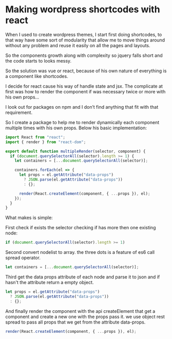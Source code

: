 # Making wordpress shortcodes with react

When I used to create wordpress themes, I start first doing shortcodes, to that way have some sort of modularity that allow me to move things around without any problem and reuse it easily on all the pages and layouts.

So the components growth along with complexity so jquery falls short and the code starts to looks messy.

So the solution was vue or react, because of his own nature of everything is a component like shortcodes.

I decide for react cause his way of handle state and jsx.
The complicate at first was how to render the component if was necessary twice or more with his own props…

I look out for packages on npm and I don’t find anything that fit with that requirement.

So I create a package to help me to render dynamically each component multiple times with his own props.
Below his basic implementation:

```js
import React from "react";
import { render } from "react-dom";

export default function multipleRender(selector, component) {
  if (document.querySelectorAll(selector).length >= 1) {
    let containers = [...document.querySelectorAll(selector)];

    containers.forEach(el => {
      let props = el.getAttribute("data-props")
        ? JSON.parse(el.getAttribute("data-props"))
        : {};

      render(React.createElement(component, { ...props }), el);
    });
  }
}
```
What makes is simple:

First check if exists the selector checking if has more then one existing node:

```js
if (document.querySelectorAll(selector).length >= 1)
```

Second convert nodelist to array. the three dots is a feature of es6 call spread operator.

```js
let containers = [...document.querySelectorAll(selector)];
```

Third get the data props attribute of each node and parse it to json and if hasn't the attribute return a empty object.

```js
let props = el.getAttribute("data-props")
  ? JSON.parse(el.getAttribute("data-props"))
  : {};
```

And finally render the component with the api createElement that get a component and create a new one with the props pass it. we use object rest spread to pass all props that we get from the attribute data-props.

```js
render(React.createElement(component, { ...props }), el);
```
